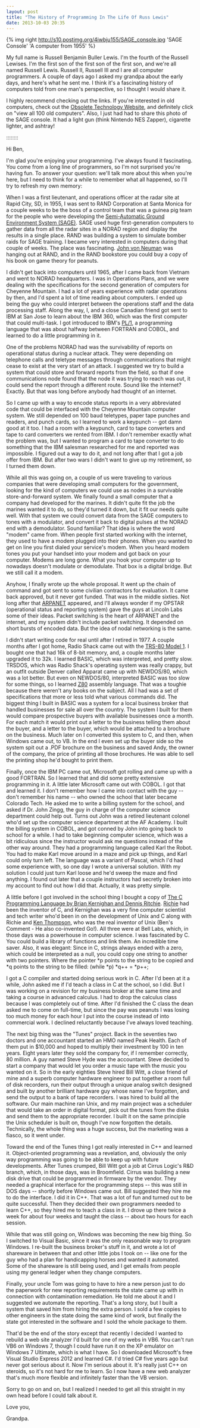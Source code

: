 ```yaml
---
layout: post
title: "The History of Programming In The Life Of Russ Lewis"
date: 2013-10-03 20:35
---
```


{% img right http://s10.postimg.org/4iwbju155/SAGE_console.jpg 'SAGE Console' 'A computer from 1955' %}

My full name is Russell Benjamin Buller Lewis. I'm the fourth of the Russell Lewises. I'm the first son of the first son of the first son, and we're all named Russell Lewis. Russell II, Russell III and I are all computer programmers. A couple of days ago I asked my grandpa about the early days, and here's what he sent me. I think it's a fascinating history of computers told from one man's perspective, so I thought I would share it.

I highly recommend checking out the links. If you're interested in old computers, check out the [Obsolete Technology Website](http://oldcomputers.net/), and definitely click on "view all 100 old computers". Also, I just had had to share this photo of the SAGE console. It had a light gun (think Nintendo NES Zapper), cigarette lighter, and ashtray!

::::::::

Hi Ben,

I'm glad you're enjoying your programming. I've always found it fascinating. You come from a long line of programmers, so I'm not surprised you're having fun. To answer your question: we'll talk more about this when you're here, but I need to think for a while to remember what all happened, so I'll try to refresh my own memory:

When I was a first lieutenant, and operations officer at the radar site at Rapid City, SD, in 1955, I was sent to RAND Corporation at Santa Monica for a couple weeks to be the boss of a control team that was a guinea pig team for the people who were developing the [Semi-Automatic Ground Environment System (SAGE)](http://en.wikipedia.org/wiki/Semi-Automatic_Ground_Environment). SAGE used huge first-generation computers to gather data from all the radar sites in a NORAD region and display the results in a single place. RAND was building a system to simulate bomber raids for SAGE training. I became very interested in computers during that couple of weeks. The place was fascinating. [John von Neuman](http://en.wikipedia.org/wiki/John_von_Neumann) was hanging out at RAND, and in the RAND bookstore you could buy a copy of his book on game theory for peanuts.

I didn't get back into computers until 1965, after I came back from Vietnam and went to NORAD headquarters. I was in Operations Plans, and we were dealing with the specifications for the second generation of computers for Cheyenne Mountain. I had a lot of years experience with radar operations by then, and I'd spent a lot of time reading about computers. I ended up being the guy who could interpret between the operations staff and the data processing staff. Along the way, I, and a close Canadian friend got sent to IBM at San Jose to learn about the IBM 360, which was the first computer that could multi-task. I got introduced to IBM's [PL/1](http://whatis.techtarget.com/definition/PL-I), a programming language that was about halfway between FORTRAN and COBOL, and learned to do a little programming in it.

One of the problems NORAD had was the survivability of reports on operational status during a nuclear attack. They were depending on telephone calls and teletype messages through communications that might cease to exist at the very start of an attack. I suggested we try to build a system that could store and forward reports from the field, so that if one communications node found that the node it was trying to reach was out, it could send the report through a different route. Sound like the internet? Exactly. But that was long before anybody had thought of an internet.

So I came up with a way to encode status reports in a very abbreviated code that could be interfaced with the Cheyenne Mountain computer system. We still depended on 100 baud teletypes, paper tape punches and readers, and punch cards, so I learned to work a keypunch -- got damn good at it too. I had a room with a keypunch, card to tape converters and tape to card converters we rented from IBM. I don't remember exactly what the problem was, but I wanted to program a card to tape converter to do something that the IBM salesman researched for me and reported was impossible. I figured out a way to do it, and not long after that I got a job offer from IBM. But after two wars I didn't want to give up my retirement, so I turned them down.

While all this was going on, a couple of us were traveling to various companies that were developing small computers for the government, looking for the kind of computers we could use as nodes in a survivable store-and-forward system. We finally found a small computer that a company had developed for the marines. It didn't quite fit the job the marines wanted it to do, so they'd turned it down, but it fit our needs quite well. With that system we could convert data from the SAGE computers to tones with a modulator, and convert it back to digital pulses at the NORAD end with a demodulator. Sound familiar? That idea is where the word "modem" came from. When people first started working with the internet, they used to have a modem plugged into their phones. When you wanted to get on line you first dialed your service's modem. When you heard modem tones you put your handset into your modem and got back on your computer. Modems are long gone. What you hook your computer up to nowadays doesn't modulate or demodulate. That box is a digital bridge. But we still call it a modem.

Anyhow, I finally wrote up the whole proposal. It went up the chain of command and got sent to some civilian contractors for evaluation. It came back approved, but it never got funded. That was in the middle sixties. Not long after that [ARPANET](http://personalpages.manchester.ac.uk/staff/m.dodge/cybergeography/atlas/historical.html) appeared, and I'll always wonder if my OPSTAR (operational status and reporting system) gave the guys at Lincoln Labs some of their ideas. Packet switching is the heart of ARPANET and the internet, and my system didn't include packet switching. It depended on short bursts of encoded data. But the idea of nodal networking is the same.

I didn't start writing code for real until after I retired in 1977. A couple months after I got home, Radio Shack came out with the [TRS-80 Model 1](http://oldcomputers.net/trs80i.html). I bought one that had 16k of 8-bit memory, and, a couple months later upgraded it to 32k. I learned BASIC, which was interpreted, and pretty slow. TRSDOS, which was Radio Shack's operating system was really crappy, but an outfit outside Denver called Apparat came up with NEWDOS/80, which was a lot better. But even on NEWDOS/80, interpreted BASIC was too slow for some things, so I learned [Z80](http://sgate.emt.bme.hu/patai/publications/z80guide/) assembly language. That was a toughie because there weren't any books on the subject. All I had was a set of specifications that more or less told what various commands did. The biggest thing I built in BASIC was a system for a local business broker that handled businesses for sale all over the country. The system I built for them would compare prospective buyers with available businesses once a month. For each match it would print out a letter to the business telling them about the buyer, and a letter to the buyer, which would be attached to a brochure on the business. Much later on I converted this system to C, and then, when Windows came out, to VB. In the end I even set up the buyer side so the system spit out a .PDF brochure on the business and saved Andy, the owner of the company, the price of printing all those brochures. He was able to sell the printing shop he'd bought to print them.

Finally, once the IBM PC came out, Microsoft got rolling and came up with a good FORTRAN. So I learned that and did some pretty extensive programming in it. A little later Microsoft came out with COBOL. I got that and learned it. I don't remember how I came into contact with the guy -- don't remember his name -- who owned the school that later became Colorado Tech. He asked me to write a billing system for the school, and asked if Dr. John Zingg, the guy in charge of the computer science department could help out. Turns out John was a retired lieutenant colonel who'd set up the computer science department at the AF Academy. I built the billing system in COBOL, and got conned by John into going back to school for a while. I had to take beginning computer science, which was a bit ridiculous since the instructor would ask me questions instead of the other way around. They had a programming language called Karl the Robot. You had to make Karl move around in a maze and pick up things, and Karl could only turn left. The language was a variant of Pascal, which I'd had some experience with, so one day I wrote a universal solution. With my solution I could just turn Karl loose and he'd sweep the maze and find anything. I found out later that a couple instructors had secretly broken into my account to find out how I did that. Actually, it was pretty simple.

A little before I got involved in the school thing I bought a copy of [The C Programming Language by Brian Kernighan and Dennis Ritchie](http://www.amazon.com/C-Programming-Language-2nd-Edition/dp/0131103628). [Richie](http://en.wikipedia.org/wiki/Dennis_Ritchie) had been the inventor of C, and Kernighan was a very fine computer scientist and tech writer who'd been in on the development of Unix and C along with Richie and [Ken Thompson](http://en.wikipedia.org/wiki/Ken_Thompson), who was the real inventor of Unix (Ben's Comment - He also co-invented Go!). All three were at Bell Labs, which, in those days was a powerhouse in computer science. I was fascinated by C. You could build a library of functions and link them. An incredible time saver. Also, it was elegant: Since in C, strings always ended with a zero, which could be interpreted as a null, you could copy one string to another with two pointers. Where the pointer *p points to the string to be copied and *q points to the string to be filled: (while *p) *q++ = *p++;

I got a C compiler and started doing serious work in C. After I'd been at it a while, John asked me if I'd teach a class in C at the school, so I did. But I was working on a revision for my business broker at the same time and taking a course in advanced calculus. I had to drop the calculus class because I was completely out of time. After I'd finished the C class the dean asked me to come on full-time, but since the pay was peanuts I was losing too much money for each hour I put into the course instead of into commercial work. I declined reluctantly because I've always loved teaching.

The next big thing was the "Tunes" project. Back in the seventies two doctors and one accountant started an HMO named Peak Health. Each of them put in $10,000 and hoped to multiply their investment by 100 in ten years. Eight years later they sold the company for, if I remember correctly, 80 million. A guy named Steve Hyde was the accountant. Steve decided to start a company that would let you order a music tape with the music you wanted on it. So in the early eighties Steve hired Bill Witt, a close friend of mine and a superb computer hardware engineer to put together a room full of disk recorders, run their output through a unique analog switch designed and built by another brilliant hardware guy whose name I've forgotten, and send the output to a bank of tape recorders. I was hired to build all the software. Our main machine ran Unix, and my main project was a scheduler that would take an order in digital format, pick out the tunes from the disks and send them to the appropriate recorder. I built it on the same principle the Unix scheduler is built on, though I've now forgotten the details. Technically, the whole thing was a huge success, but the marketing was a fiasco, so it went under.

Toward the end of the Tunes thing I got really interested in C++ and learned it. Object-oriented programming was a revelation, and, obviously the only way programming was going to be able to keep up with future developments. After Tunes crumped, Bill Witt got a job at Cirrus Logic's R&D branch, which, in those days, was in Broomfield. Cirrus was building a new disk drive that could be programmed in firmware by the vendor. They needed a graphical interface for the programming steps -- this was still in DOS days -- shortly before Windows came out. Bill suggested they hire me to do the interface. I did it in C++. That was a lot of fun and turned out to be quite successful. Then they decided their own programmers needed to learn C++, so they hired me to teach a class in it. I drove up there twice a week for about four weeks and taught the class -- about two hours for each session.

While that was still going on, Windows was becoming the new big thing. So I switched to Visual Basic, since it was the only reasonable way to program Windows. I re-built the business broker's stuff in it, and wrote a lot of shareware in between that and other little jobs I took on -- like one for the guy who had a plan for handicapping horses and wanted it automated. Some of the shareware is still being used, and I get emails from people using my general ledger when they change computers.

Finally, your uncle Tom was going to have to hire a new person just to do the paperwork for new reporting requirements the state came up with in connection with contamination remediation. He told me about it and I suggested we automate the reporting. That's a long story, but I built a system that saved him from hiring the extra person. I sold a few copies to other engineers in the state doing the same kind of work, but finally the state got interested in the software and I sold the whole package to them.

That'd be the end of the story except that recently I decided I wanted to rebuild a web site analyzer I'd built for one of my webs in VB6. You can't run VB6 on Windows 7, though I could have run it on the XP emulator on Windows 7 Ultimate, which is what I have. So I downloaded Microsoft's free Visual Studio Express 2012 and learned C#. I'd tried C# five years ago but never got serious about it. Now I'm serious about it. It's really just C++ on steroids, so it's not hard for me to learn. So I now have a new web analyzer that's much more flexible and infinitely faster than the VB version.

Sorry to go on and on, but I realized I needed to get all this straight in my own head before I could talk about it.

Love you,

Grandpa.
